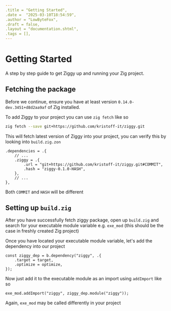 ```yaml
---
.title = "Getting Started",
.date =  "2025-03-10T18:54:59",
.author = "LowByteFox",
.draft = false,
.layout = "documentation.shtml",
.tags = [],
---
```


# Getting Started
A step by step guide to get Ziggy up and running your Zig project.

## Fetching the package
Before we continue, ensure you have at least version `0.14.0-dev.3451+d8d2aa9af` of Zig installed.

To add Ziggy to your project you can use `zig fetch` like so
```sh
zig fetch --save git+https://github.com/kristoff-it/ziggy.git
```
This will fetch latest version of Ziggy into your project, you can verify this by looking into `build.zig.zon`
```zig
.dependencies = .{
    // ...
    .ziggy = .{
        .url = "git+https://github.com/kristoff-it/ziggy.git#COMMIT",
        .hash = "ziggy-0.1.0-HASH",
    },
    // ...
},
```
Both `COMMIT` and `HASH` will be different

## Setting up `build.zig`
After you have successfully fetch ziggy package, open up `build.zig` and search for your executable module variable e.g. `exe_mod` (this should be the case in freshly created Zig project)

Once you have located your executable module variable, let's add the dependency into our project
```zig
const ziggy_dep = b.dependency("ziggy", .{
    .target = target,
    .optimize = optimize,
});
```
Now just add it to the executable module as an import using `addImport` like so
```zig
exe_mod.addImport("ziggy", ziggy_dep.module("ziggy"));
```
Again, `exe_mod` may be called differently in your project
